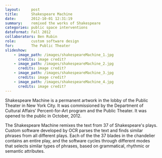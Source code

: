 ```yaml
---
layout:     post
title:      Shakespeare Machine
date:       2012-10-01 12:31:19
summary:    remixed the works of Shakespeare
categories: public space interventions
dateFormat: Fall 2012
collaborators: Ben Rubin
role:       custom software design
for:        The Public Theater
slideshow:
    - image_path: /images/shakespeareMachine_1.jpg
      credits: image credit?
    - image_path: /images/shakespeareMachine_2.jpg
      credits: image credit?
    - image_path: /images/shakespeareMachine_3.jpg
      credits: image credit?
    - image_path: /images/shakespeareMachine_4.jpg
      credits: image credit?
---
```


Shakespeare Machine is a permanent artwork in the lobby of the Public Theater in New York City. It was commissioned by the Department of Cultural Affairs’ Percent-for-Art program and the Public Theater. It was opened to the public in October, 2012. 

The Shakespeare Machine remixes the text from 37 of Shakespeare's plays. Custom software developed by OCR parses the text and finds similar phrases from all different plays. Each of the the 37 blades in the chandelier contains an entire play, and the software cycles through different modes that selects similar types of phrases, based on grammatical, rhythmic or semantic attributes.